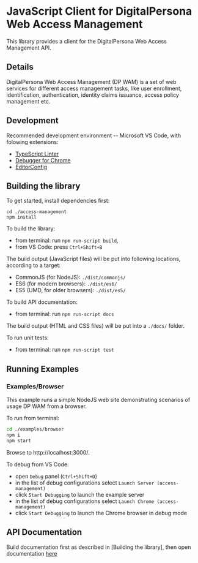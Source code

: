 # JavaScript Client for DigitalPersona Web Access Management

This library provides a client for the DigitalPersona Web Access Management API.

## Details

DigitalPersona Web Access Management (DP WAM) is a set of web services for different access management tasks,
like user enrollment, identification, authentication, identity claims issuance, access policy management
etc.

## Development

Recommended development environment -- Microsoft VS Code, with folowing extensions:

* [TypeScript Linter](https://marketplace.visualstudio.com/items?itemName=ms-vscode.vscode-typescript-tslint-plugin)
* [Debugger for Chrome](https://marketplace.visualstudio.com/items?itemName=msjsdiag.debugger-for-chrome)
* [EditorConfig](https://marketplace.visualstudio.com/items?itemName=EditorConfig.EditorConfig)

## Building the library

To get started, install dependencies first:

```
cd ./access-management
npm install
```

To build the library:

* from terminal: run `npm run-script build`, 
* from VS Code: press `Ctrl+Shift+B`

The build output (JavaScript files) will be put into following locations, according to a target:
* CommonJS (for NodeJS): `./dist/commonjs/`
* ES6 (for modern browsers): `./dist/es6/`
* ES5 (UMD, for older browsers): `./dist/es5/`

To build API documentation:
* from terminal: run `npm run-script docs`

The build output (HTML and CSS files) will be put into a `./docs/` folder.

To run unit tests:
* from terminal: run `npm run-script test`

## Running Examples

### Examples/Browser

This example runs a simple NodeJS web site demonstrating scenarios of usage DP WAM from a browser.

To run from terminal:

``` bash
cd ./examples/browser
npm i
npm start
```

Browse to http://localhost:3000/.

To debug from VS Code:

* open `Debug` panel (`Ctrl+Shift+D`)
* in the list of debug configurations select `Launch Server (access-management)`
* click `Start Debugging` to launch the example server
* in the list of debug configurations select `Launch Chrome (access-management)`
* click `Start Debugging` to launch the Chrome browser in debug mode


## API Documentation

Build documentation first as described in [Building the library], then open documentation [here](./docs/index.html)

